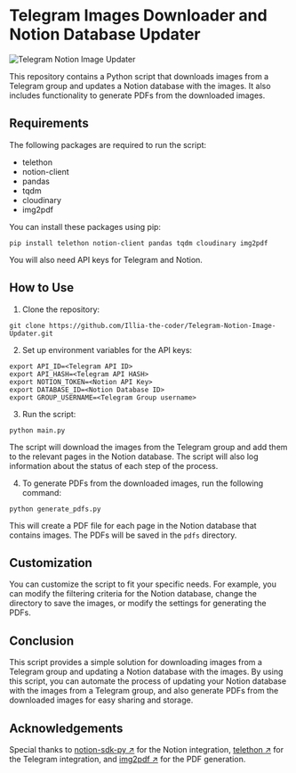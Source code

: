 # Telegram Images Downloader and Notion Database Updater

![Telegram Notion Image Updater](https://github.com/Illia-the-coder/Telegram-Notion-Image-Updater/blob/main/assets/101904816/6d08bf33-e642-4654-9bbc-2d5fdd454a3c.png)

This repository contains a Python script that downloads images from a Telegram group and updates a Notion database with the images. It also includes functionality to generate PDFs from the downloaded images.


## Requirements

The following packages are required to run the script:

- telethon
- notion-client
- pandas
- tqdm
- cloudinary
- img2pdf

You can install these packages using pip:

```
pip install telethon notion-client pandas tqdm cloudinary img2pdf
```

You will also need API keys for Telegram and Notion.

## How to Use

1. Clone the repository:

```
git clone https://github.com/Illia-the-coder/Telegram-Notion-Image-Updater.git
```

2. Set up environment variables for the API keys:

```
export API_ID=<Telegram API ID>
export API_HASH=<Telegram API HASH>
export NOTION_TOKEN=<Notion API Key>
export DATABASE_ID=<Notion Database ID>
export GROUP_USERNAME=<Telegram Group username>
```

3. Run the script:

```
python main.py
```

The script will download the images from the Telegram group and add them to the relevant pages in the Notion database. The script will also log information about the status of each step of the process.

4. To generate PDFs from the downloaded images, run the following command:

```
python generate_pdfs.py
```

This will create a PDF file for each page in the Notion database that contains images. The PDFs will be saved in the `pdfs` directory.

## Customization

You can customize the script to fit your specific needs. For example, you can modify the filtering criteria for the Notion database, change the directory to save the images, or modify the settings for generating the PDFs.

## Conclusion

This script provides a simple solution for downloading images from a Telegram group and updating a Notion database with the images. By using this script, you can automate the process of updating your Notion database with the images from a Telegram group, and also generate PDFs from the downloaded images for easy sharing and storage. 

## Acknowledgements

 Special thanks to [notion-sdk-py ↗](https://github.com/ramnes/notion-sdk-py) for the Notion integration, [telethon ↗](https://github.com/LonamiWebs/Telethon) for the Telegram integration, and [img2pdf ↗](https://github.com/josch/img2pdf) for the PDF generation.
